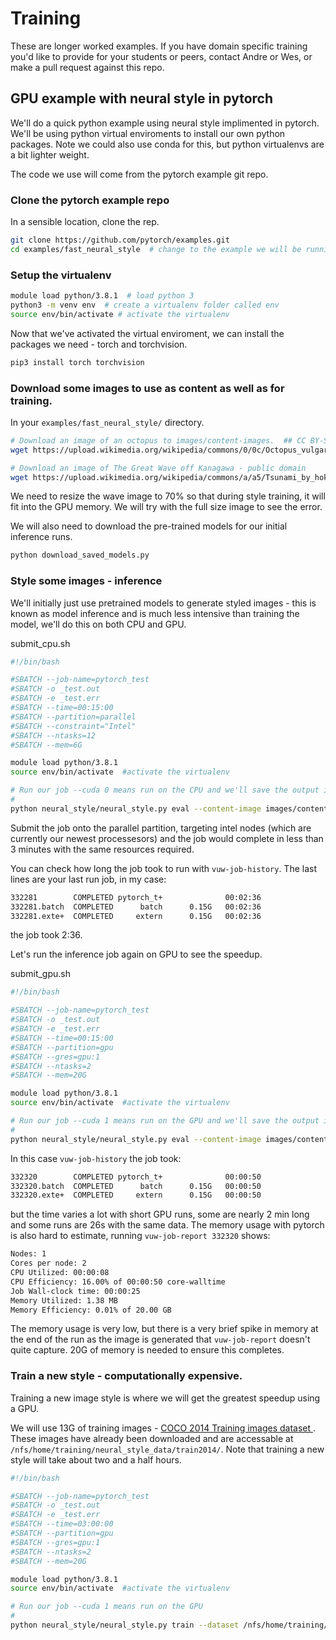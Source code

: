 # Training

These are longer worked examples.  If you have domain specific training you'd like to provide for your students or peers, contact Andre or Wes, or make a pull request against this repo.

## GPU example with neural style in pytorch

We'll do a quick python example using neural style implimented in pytorch. We'll be using python virtual enviroments to install our own python packages.  Note we could also use conda for this, but python virtualenvs are a bit lighter weight.

The code we use will come from the pytorch example git repo.

### Clone the pytorch example repo

In a sensible location, clone the rep.

```bash
git clone https://github.com/pytorch/examples.git
cd examples/fast_neural_style  # change to the example we will be running.
```

### Setup the virtualenv

```bash
module load python/3.8.1  # load python 3
python3 -m venv env  # create a virtualenv folder called env 
source env/bin/activate # activate the virtualenv
```

Now that we've activated the virtual enviroment, we can install the packages we need - torch and torchvision.

```bash
pip3 install torch torchvision
```

### Download some images to use as content as well as for training.

In your ```examples/fast_neural_style/``` directory.

```bash
# Download an image of an octopus to images/content-images.  ## CC BY-SA 3.0 H. Zell
wget https://upload.wikimedia.org/wikipedia/commons/0/0c/Octopus_vulgaris_02.JPG -P images/content-images/ 

# Download an image of The Great Wave off Kanagawa - public domain
wget https://upload.wikimedia.org/wikipedia/commons/a/a5/Tsunami_by_hokusai_19th_century.jpg -O images/style-images/wave.jpg
```

We need to resize the wave image to 70% so that during style training, it will fit into the GPU memory. We will try with the full size image to see the error.

We will also need to download the pre-trained models for our initial inference runs.
```bash
python download_saved_models.py
```

### Style some images - inference

We'll initially just use pretrained models to generate styled images - this is known as model inference and is much less intensive than training the model, we'll do this on both CPU and GPU. 

submit_cpu.sh
```bash
#!/bin/bash

#SBATCH --job-name=pytorch_test
#SBATCH -o _test.out
#SBATCH -e _test.err
#SBATCH --time=00:15:00
#SBATCH --partition=parallel
#SBATCH --constraint="Intel"
#SBATCH --ntasks=12
#SBATCH --mem=6G

module load python/3.8.1
source env/bin/activate  #activate the virtualenv

# Run our job --cuda 0 means run on the CPU and we'll save the output image as test1.jpg
#
python neural_style/neural_style.py eval --content-image images/content-images/Octopus_vulgaris_02.JPG  --model saved_models/mosaic.pth --output-image ./test1.jpg --cuda 0
```

Submit the job onto the parallel partition, targeting intel nodes (which are currently our newest processesors) and the job would complete in less than 3 minutes with the same resources required.

You can check how long the job took to run with ```vuw-job-history```.  The last lines are your last run job, in my case:

```bash
332281        COMPLETED pytorch_t+              00:02:36 
332281.batch  COMPLETED      batch      0.15G   00:02:36 
332281.exte+  COMPLETED     extern      0.15G   00:02:36
```

the job took 2:36.

Let's run the inference job again on GPU to see the speedup.

submit_gpu.sh
```bash
#!/bin/bash

#SBATCH --job-name=pytorch_test
#SBATCH -o _test.out
#SBATCH -e _test.err
#SBATCH --time=00:15:00
#SBATCH --partition=gpu
#SBATCH --gres=gpu:1
#SBATCH --ntasks=2
#SBATCH --mem=20G

module load python/3.8.1
source env/bin/activate  #activate the virtualenv

# Run our job --cuda 1 means run on the GPU and we'll save the output image as test2.jpg
#
python neural_style/neural_style.py eval --content-image images/content-images/Octopus_vulgaris_02.JPG  --model saved_models/mosaic.pth --output-image ./test2.jpg --cuda 1
```

In this case ```vuw-job-history``` the job took:
```bash
332320        COMPLETED pytorch_t+              00:00:50 
332320.batch  COMPLETED      batch      0.15G   00:00:50 
332320.exte+  COMPLETED     extern      0.15G   00:00:50 
```

but the time varies a lot with short GPU runs, some are nearly 2 min long and some runs are 26s with the same data. The memory usage with pytorch is also hard to estimate, running ```vuw-job-report 332320``` shows:
```bash
Nodes: 1
Cores per node: 2
CPU Utilized: 00:00:08
CPU Efficiency: 16.00% of 00:00:50 core-walltime
Job Wall-clock time: 00:00:25
Memory Utilized: 1.38 MB
Memory Efficiency: 0.01% of 20.00 GB
```

The memory usage is very low, but there is a very brief spike in memory at the end of the run as the image is generated that ```vuw-job-report``` doesn't quite capture. 20G of memory is needed to ensure this completes.

### Train a new style - computationally expensive.

Training a new image style is where we will get the greatest speedup using a GPU.

We will use 13G of training images - [COCO 2014 Training images dataset ](http://cocodataset.org/#download). These images have already been downloaded and are accessable at ```/nfs/home/training/neural_style_data/train2014/```.  Note that training a new style will take about two and a half hours.

```bash
#!/bin/bash

#SBATCH --job-name=pytorch_test
#SBATCH -o _test.out
#SBATCH -e _test.err
#SBATCH --time=03:00:00
#SBATCH --partition=gpu
#SBATCH --gres=gpu:1
#SBATCH --ntasks=2
#SBATCH --mem=20G

module load python/3.8.1
source env/bin/activate  #activate the virtualenv

# Run our job --cuda 1 means run on the GPU                                   
#
python neural_style/neural_style.py train --dataset /nfs/home/training/neural_style_data/train2014/ --style-image images/style-images/wave.jpg --save-model-dir saved_models/ --epochs 2 --cuda 1
```